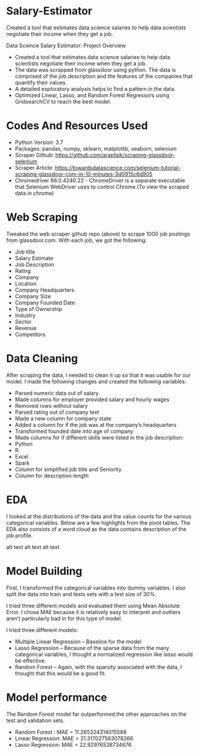 # Salary-Estimator
Created a tool that estimates data science salaries to help data scientists negotiate their income when they get a job.

Data Science Salary Estimator: Project Overview

* Created a tool that estimates data science salaries to help data scientists negotiate their income when they get a job.
* The data was scrapped from glassdoor using python. The data is comprised of the job description and the features of the companies that quantify their values.
* A detailed exploratory analysis helps to find a pattern in the data.
* Optimized Linear, Lasso, and Random Forest Regressors using GridsearchCV to reach the best model.

# Codes And Resources Used
* Python Version: 3.7
* Packages: pandas, numpy, sklearn, matplotlib, seaborn, selenium
* Scraper Github: https://github.com/arapfaik/scraping-glassdoor-selenium
* Scraper Article: https://towardsdatascience.com/selenium-tutorial-scraping-glassdoor-com-in-10-minutes-3d0915c6d905
* Chromedriver 86.0.4240.22 - ChromeDriver is a separate executable that Selenium WebDriver uses to control Chrome.(To view the scraped data in chrome)


# Web Scraping

Tweaked the web scraper github repo (above) to scrape 1000 job postings from glassdoor.com. With each job, we got the following:

* Job title
* Salary Estimate
* Job Description
* Rating
* Company
* Location
* Company Headquarters
* Company Size
* Company Founded Date
* Type of Ownership
* Industry
* Sector
* Revenue
* Competitors

# Data Cleaning

After scraping the data, I needed to clean it up so that it was usable for our model. I made the following changes and created the following variables:

* Parsed numeric data out of salary
* Made columns for employer provided salary and hourly wages
* Removed rows without salary
* Parsed rating out of company text
* Made a new column for company state
* Added a column for if the job was at the company’s headquarters
* Transformed founded date into age of company
* Made columns for if different skills were listed in the job description:
* Python
* R
* Excel
* Spark
* Column for simplified job title and Seniority
* Column for description length

# EDA

I looked at the distributions of the data and the value counts for the various categorical variables. Below are a few highlights from the pivot tables. The EDA also consists of a word cloud as the data contains description of the job profile. 

alt text alt text alt text

# Model Building

First, I transformed the categorical variables into dummy variables. I also split the data into train and tests sets with a test size of 30%.

I tried three different models and evaluated them using Mean Absolute Error. I chose MAE because it is relatively easy to interpret and outliers aren’t particularly bad in for this type of model.

I tried three different models:

* Multiple Linear Regression – Baseline for the model
* Lasso Regression – Because of the sparse data from the many categorical variables, I thought a normalized regression like lasso would be effective.
* Random Forest – Again, with the sparsity associated with the data, I thought that this would be a good fit.

# Model performance

The Random Forest model far outperformed the other approaches on the test and validation sets.
 

* Random Forest : MAE = 11.265324314015588
* Linear Regression: MAE = 21.317027563078266 
* Lasso Regression: MAE = 22.92976538734676
